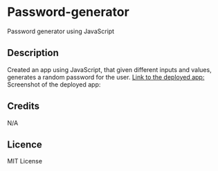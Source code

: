 

# Password-generator
Password generator using JavaScript

## Description
Created an app using JavaScript, that given different inputs and values, generates a random password for the user.
[Link to the deployed app:](https://meri1211.github.io/password-generator/)
Screenshot of the deployed app: 

## Credits
N/A

## Licence
MIT License
